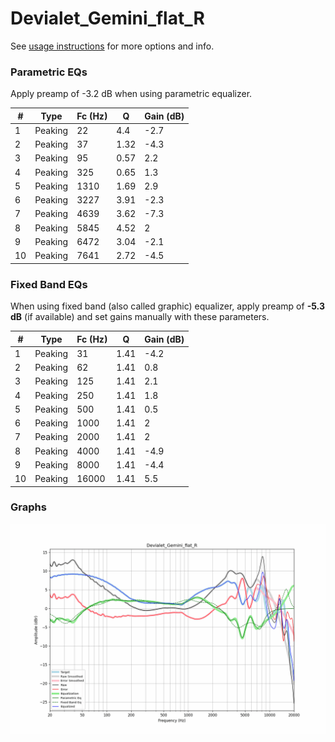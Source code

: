 # Devialet_Gemini_flat_R
See [usage instructions](https://github.com/jaakkopasanen/AutoEq#usage) for more options and info.

### Parametric EQs
Apply preamp of -3.2 dB when using parametric equalizer.

|   # | Type    |   Fc (Hz) |    Q |   Gain (dB) |
|-----|---------|-----------|------|-------------|
|   1 | Peaking |        22 | 4.4  |        -2.7 |
|   2 | Peaking |        37 | 1.32 |        -4.3 |
|   3 | Peaking |        95 | 0.57 |         2.2 |
|   4 | Peaking |       325 | 0.65 |         1.3 |
|   5 | Peaking |      1310 | 1.69 |         2.9 |
|   6 | Peaking |      3227 | 3.91 |        -2.3 |
|   7 | Peaking |      4639 | 3.62 |        -7.3 |
|   8 | Peaking |      5845 | 4.52 |         2   |
|   9 | Peaking |      6472 | 3.04 |        -2.1 |
|  10 | Peaking |      7641 | 2.72 |        -4.5 |

### Fixed Band EQs
When using fixed band (also called graphic) equalizer, apply preamp of **-5.3 dB** (if available) and set gains manually with these parameters.

|   # | Type    |   Fc (Hz) |    Q |   Gain (dB) |
|-----|---------|-----------|------|-------------|
|   1 | Peaking |        31 | 1.41 |        -4.2 |
|   2 | Peaking |        62 | 1.41 |         0.8 |
|   3 | Peaking |       125 | 1.41 |         2.1 |
|   4 | Peaking |       250 | 1.41 |         1.8 |
|   5 | Peaking |       500 | 1.41 |         0.5 |
|   6 | Peaking |      1000 | 1.41 |         2   |
|   7 | Peaking |      2000 | 1.41 |         2   |
|   8 | Peaking |      4000 | 1.41 |        -4.9 |
|   9 | Peaking |      8000 | 1.41 |        -4.4 |
|  10 | Peaking |     16000 | 1.41 |         5.5 |

### Graphs
![](./Devialet_Gemini_flat_R.png)
